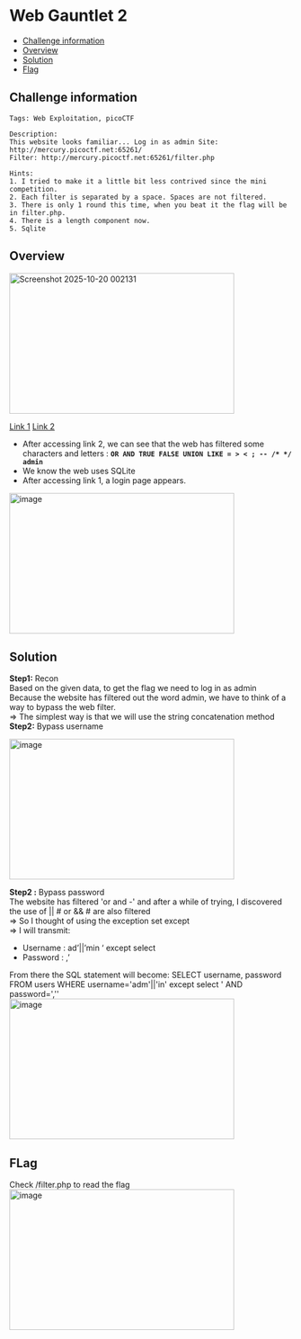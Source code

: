 # Web Gauntlet 2
- [Challenge information](#challenge-information)
- [Overview](#overview)
- [Solution](#solution)
- [Flag](#flag)
   
## Challenge information
```text
Tags: Web Exploitation, picoCTF 

Description:
This website looks familiar... Log in as admin Site: http://mercury.picoctf.net:65261/
Filter: http://mercury.picoctf.net:65261/filter.php

Hints:
1. I tried to make it a little bit less contrived since the mini competition. 
2. Each filter is separated by a space. Spaces are not filtered.
3. There is only 1 round this time, when you beat it the flag will be in filter.php.
4. There is a length component now.
5. Sqlite
```
## Overview
<img width="400" height="250" alt="Screenshot 2025-10-20 002131" src="https://github.com/user-attachments/assets/acb34eeb-6c50-4be7-9c0a-2001921f3835" />  
  
[Link 1](http://mercury.picoctf.net:65261)
[Link 2](http://mercury.picoctf.net:65261/filter.php)  
* After accessing link 2, we can see that the web has filtered some characters and letters : **`OR AND TRUE FALSE UNION LIKE = > < ; -- /* */ admin`**  
* We know the web uses SQLite  
* After accessing link 1, a login page appears.  
<img width="400" height="250" alt="image" src="https://github.com/user-attachments/assets/4ecccdc2-b0c0-4dac-bbc0-679fdcf0e2d2" />  

## Solution
**Step1:** Recon  
Based on the given data, to get the flag we need to log in as admin  
Because the website has filtered out the word admin, we have to think of a way to bypass the web filter.   
=> The simplest way is that we will use the string concatenation method  
**Step2:** Bypass username  
  
<img width="400" height="250" alt="image" src="https://github.com/user-attachments/assets/ad64cd23-0f95-4d88-b098-aa159ae19c10" />  

**Step2 :** Bypass password   
The website has filtered 'or and -' and after a while of trying, I discovered the use of || # or && # are also filtered  
=> So I thought of using the exception set except  
=> I will transmit:  
* Username : ad’||’min ‘  except  select
* Password : ,’

From there the SQL statement will become: SELECT username, password FROM users WHERE username='adm'||'in' except select ' AND password=',''  
<img width="400" height="250" alt="image" src="https://github.com/user-attachments/assets/4ee27bdb-38be-47cd-846c-ce1ac2118452" />  

## FLag
Check /filter.php to read the flag  
<img width="400" height="250" alt="image" src="https://github.com/user-attachments/assets/8df7fb59-1e82-4ee3-adbd-f80e93c939d9" />






